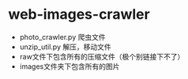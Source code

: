 # web-images-crawler

* photo_crawler.py 爬虫文件
* unzip_util.py 解压，移动文件
* raw文件下包含所有的压缩文件（极个别链接下不了）
* images文件夹下包含所有的图片
